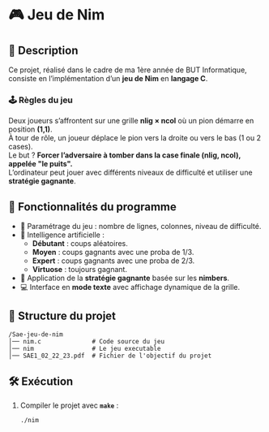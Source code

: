 # 🎮 Jeu de Nim  

## 📌 Description  
Ce projet, réalisé dans le cadre de ma 1ère année de BUT Informatique, consiste en l’implémentation d’un **jeu de Nim** en **langage C**.  

### 🕹️ Règles du jeu  
Deux joueurs s’affrontent sur une grille **nlig × ncol** où un pion démarre en position **(1,1)**.  
À tour de rôle, un joueur déplace le pion vers la droite ou vers le bas (1 ou 2 cases).  
Le but ? **Forcer l’adversaire à tomber dans la case finale (nlig, ncol), appelée "le puits".**  
L’ordinateur peut jouer avec différents niveaux de difficulté et utiliser une **stratégie gagnante**.

## 🚀 Fonctionnalités du programme  
- 🎲 Paramétrage du jeu : nombre de lignes, colonnes, niveau de difficulté.  
- 🧠 Intelligence artificielle :  
  - **Débutant** : coups aléatoires.  
  - **Moyen** : coups gagnants avec une proba de 1/3.  
  - **Expert** : coups gagnants avec une proba de 2/3.  
  - **Virtuose** : toujours gagnant.  
- 🎯 Application de la **stratégie gagnante** basée sur les **nimbers**.  
- 💻 Interface en **mode texte** avec affichage dynamique de la grille.  

## 📂 Structure du projet  
```
/Sae-jeu-de-nim
│── nim.c              # Code source du jeu  
│── nim                # Le jeu executable
│── SAE1_02_22_23.pdf  # Fichier de l'objectif du projet
```

## 🛠️ Exécution  
1. Compiler le projet avec **`make`** :  
   ```sh
   ./nim
   ```
